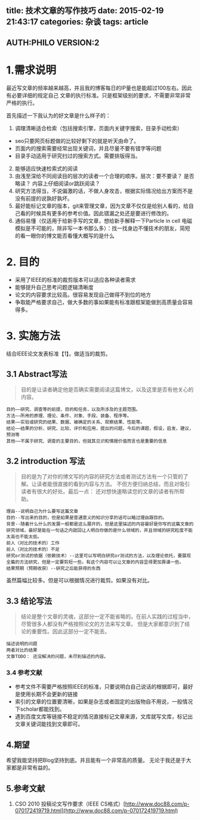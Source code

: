 title: 技术文章的写作技巧
date: 2015-02-19 21:43:17
categories: 杂谈
tags: article
---

## AUTH:PHILO VERSION:2

# 1.需求说明
最近写文章的频率越来越高，并且我的博客每日的IP量也是能超过100左右。因此有必要详细的规定自己
文章的执行标准。只是框架级别的要求，不需要非常非常严格的执行。

首先描述一下我认为的好文章是什么样子的：


1. 调理清晰适合检索（包括搜索引擎，页面内关键字搜索，目录手动检索）
  - seo只要网页标题做的比较好剩下的就是听天由命了。
  - 页面内的搜索需要经常出现关键词，并且尽量不要有错字等问题
  - 目录手动适用于研究扫过的搜索方式。需要排版得当。
2. 能够适应快速检索式的阅读
3. 由浅至深给不同阅读目的层次的读者一个合理的顺序。层次：要不要读？ 是否略读？ 内容上仔细阅读or跳跃阅读？
4. 研究方法得当，不说偏激的话，不做人身攻击，根据实际情况给出方案而不是没有前提的说孰好孰坏。
5. 最好能标记文章的版本，git来管理文章，因为文章不仅仅是给别人看的，给自己看的时候具有更多的参考价值。因此错漏之处还是要进行修改的。
6. 通俗易懂（仅适用于给新手写的文章，想给新手解释一下Particle in cell 电磁模拟是不可能的，除非写一本书那么多）：找一找身边不懂技术的朋友，简短的看一眼你的博文能否看懂大概写的是什么

# 2. 目的

- 采用了IEEE的标准的裁剪版本可以适应各种读者需求
- 能够提升自己思考问题逻辑清晰度
- 论文的内容要求比较高。很容易发现自己做得不到位的地方
- 争取能严格要求自己，做大多数的事如果能有标准跟框架能做到高质量会容易得多。

# 3. 实施方法

结合IEEE论文发表标准【1】。做适当的裁剪。

## 3.1 Abstract写法

> 目的是让读者确定他是否确实需要阅读这篇博文，以及这里是否有他关心的内容。

```
目的――研究、调查等的前提、目的和任务，以及所涉及的主题范围。
方法――所用的原理、理论、条件、对象、手段、装备、程序等。
结果――实验或研究的结果、数据、被确定的关系、观察结果、性能等。
结论――结果的分析、研究、比较、评价和应用，提出的问题，今后的课题，假设，启发，建议，预测等
其他――不属于研究、调查的主要目的，但就其见识和情报价值而言也是重要的信息
```

## 3.2 introduction 写法

> 目的是为了对你的博文写的内容的研究方法或者测试方法有一个只管的了解。让读者能很直接的看到内容与方法。
不但方便归纳总结，而且对吸引读者有很大的好处。最后一点： 还对想快速略读您的文章的读者有所帮助。

```
理由--说明自己为什么要写这篇文章
目的--写出来的目的，但是如果是普通意义的知识分享的话可以略过理由跟目的。
背景--随着什么什么的发展一般都是这么展开的，但是这里描述的内容最好是你写的这篇文章的研究领域，最好是能在一句话之内就回让人明白你做的是什么领域的，并且领域的研究粒度不能太高也不能太低。
前人（对比的技术的）工作
前人（对比的技术的）不足
研究or测试的依据（依赖技术）--这里可以写明白研究or测试的方法，以及理论依托，要展现全篇的方法研究，但是一定要剪短一些。有这个内容可以让文章的内容显得更加靠谱一些。
结果预期（预期收获）--研究之后能获得的东西
```

虽然篇幅比较多。但是可以根据情况进行裁剪。如果没有对比。

## 3.3 结论写法

> 结论是整个文章的灵魂，这部分一定不能省略的。在前人实践的过程当中，尽管很多人都没有严格按照论文的方法来写文章。
但是大家都意识到了结论的重要性。因此这部分一定不能丢。

```
描述说明的问题
两者对比的结果
文章TODO： 还没解决的问题，未尽到描述的内容。
```

### 3.4 参考文献

- 参考文件不需要严格按照IEEE的标准，只要说明白自己说话的根据即可，最好是使用长期不会更新的链接
- 索引的文章的位置要清晰，如果是杂志或者固定的出版物自不用说，一般情况下scholar都能找到。
- 遇到百度文库等链接不稳定的情况直接标记文章来源，文库就写文库，标记出文章关键词能找到文章即可。

## 4.期望

希望我能坚持把Blog坚持到底。并且能有一个非常高的质量。
无论于我还是于大家都是非常有益的。

## 5.参考文献

1. CSO 2010 投稿论文写作要求（IEEE CS格式）[http://www.doc88.com/p-070172419719.html](http://www.doc88.com/p-070172419719.html)
